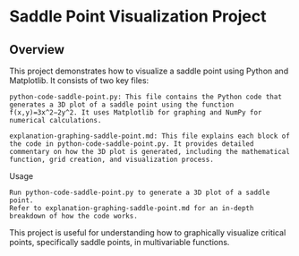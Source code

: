 # Saddle Point Visualization Project
## Overview

This project demonstrates how to visualize a saddle point using Python and Matplotlib. It consists of two key files:

    python-code-saddle-point.py: This file contains the Python code that generates a 3D plot of a saddle point using the function f(x,y)=3x^2−2y^2. It uses Matplotlib for graphing and NumPy for numerical calculations.

    explanation-graphing-saddle-point.md: This file explains each block of the code in python-code-saddle-point.py. It provides detailed commentary on how the 3D plot is generated, including the mathematical function, grid creation, and visualization process.

Usage

    Run python-code-saddle-point.py to generate a 3D plot of a saddle point.
    Refer to explanation-graphing-saddle-point.md for an in-depth breakdown of how the code works.

This project is useful for understanding how to graphically visualize critical points, specifically saddle points, in multivariable functions.
